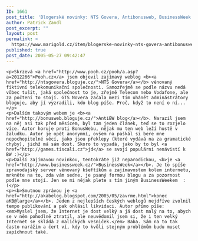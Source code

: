 ```yaml
---
ID: 1661
post_title: 'Blogerské novinky: NTS Govera, Antibonusweb, BusinessWeek končící Akabe'
author: Patrick Zandl
post_excerpt: ""
layout: post
permalink: >
  https://www.marigold.cz/item/blogerske-novinky-nts-govera-antibonusweb-businessweek-koncici-akabe
published: true
post_date: 2005-05-27 09:42:47
---
```

	<p>Skrzevá <a href="http://www.pooh.cz/pooh/a.asp?a=2012266">Pooh.cz</a> jsem objevil zajímavý weblog <b><a href="http://ntsgovera.bloguje.cz/">NTS Govera</a></b> věnovaný fiktivní telekomunikační společnosti. Samozřejmě se podle názvu nedá vůbec tušit, jaká společnost to je, zřejmě Telecom nebo Vodafone, ale za počtení to stojí. GTS Novera začala mezi tím uhánět adminástrátory bloguje, aby jí vyzradili, kdo blog píše. Proč, když to není o ní...</p>
	<p>Dalším takovým webem je <b><a href="http://bonusweb.bloguje.cz/">AntiBW blog</a></b>. Narazil jsem na něj asi tak před měsícem, byl tam jeden článek, teď se to rozjelo více. Autor horuje proti BonusWebu, nějak mu ten web leží hustě v žaludku. Autor je opět anonymní, ovšem na paškál si bere mne nepochopitelné věcí, jako jsou překlepy (které vydává na za gramatické chyby), jichž má sám dost. Skoro to vypadá, jako by to byl <a href="http://games.tiscali.cz">jd</a> se svojí populární nenávistí k BW :)</p>
	<p>Další zajímavou novinkou, tentokráte již neparodickou, <b>je <a href="http://www.businessweek.cz/">BusinessWeek</a></b>. Je to spíše zpravodajský server věnovaný kšeftíkům a zajímavostem kolem internetu, mrkněte na to, zda vám sedne, je psaný formou blogu a za pozornost podle mne stojí. Jen se mi nějak plete s tím jiným BusinessWeekem  :(</p>
	<p><b>Smutnou zprávou je <a href="http://akabelog.blogspot.com/2005/05/zavrme.html">konec aKB@large</a></b>. Jeden z nejlepších českých weblogů nejdříve zvolnil tempo publikování a pak ohlásil likvidaci. Autor přímo píše: <em>Myslel jsem, že Internet je dost velký a já dost malý na to, abych se v něm pohodlně ztratil, ale neuvědomil jsem si, že i ten velký Internet se skládá z maličkých vesniček.</em> Baba. Sám na to tak často narážím a čert ví, kdy to kvůli stejným problémům budu muset zapíchnout také.
</p>